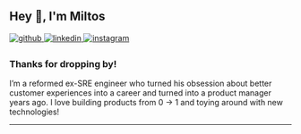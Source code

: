 ## Hey 👋, I'm Miltos   
  
<a href="https://github.com/mstellaris" target="_blank">
<img src=https://img.shields.io/badge/github-%2324292e.svg?&style=for-the-badge&logo=github&logoColor=white alt=github style="margin-bottom: 5px;" />
</a>
<a href="https://linkedin.com/in/miltosstella" target="_blank">
<img src=https://img.shields.io/badge/linkedin-%231E77B5.svg?&style=for-the-badge&logo=linkedin&logoColor=white alt=linkedin style="margin-bottom: 5px;" />
</a>
<a href="https://instagram.com/miltosstella" target="_blank">
<img src=https://img.shields.io/badge/instagram-%23000000.svg?&style=for-the-badge&logo=instagram&logoColor=white alt=instagram style="margin-bottom: 5px;" />
</a>  

### Thanks for dropping by!  
I’m a reformed ex-SRE engineer who turned his obsession about better customer experiences into a career and turned into a product manager years ago. I love building products from 0 -> 1 and toying around with new technologies!  

----

<!---
mstellaris/mstellaris is a ✨ special ✨ repository because its `README.md` (this file) appears on your GitHub profile.
You can click the Preview link to take a look at your changes.
--->
